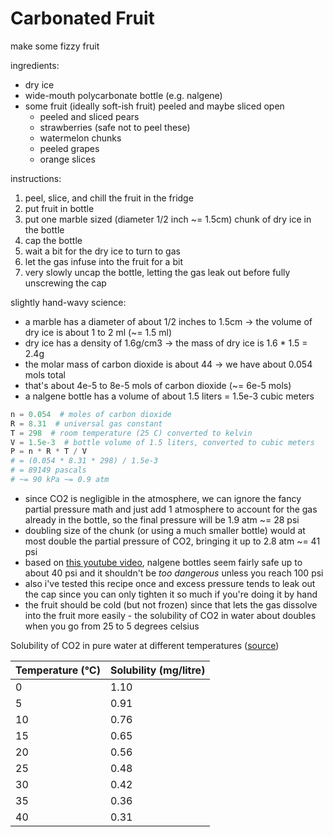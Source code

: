 # Carbonated Fruit

make some fizzy fruit

ingredients:

* dry ice
* wide-mouth polycarbonate bottle (e.g. nalgene)
* some fruit (ideally soft-ish fruit) peeled and maybe sliced open
    * peeled and sliced pears
    * strawberries (safe not to peel these)
    * watermelon chunks
    * peeled grapes
    * orange slices

instructions:

1. peel, slice, and chill the fruit in the fridge
2. put fruit in bottle
3. put one marble sized (diameter 1/2 inch ~= 1.5cm) chunk of dry ice in the bottle
4. cap the bottle
5. wait a bit for the dry ice to turn to gas
6. let the gas infuse into the fruit for a bit
7. very slowly uncap the bottle, letting the gas leak out before fully unscrewing the cap

slightly hand-wavy science:

* a marble has a diameter of about 1/2 inches to 1.5cm -> the volume of dry ice is about 1 to 2 ml (~= 1.5 ml)
* dry ice has a density of 1.6g/cm3 -> the mass of dry ice is 1.6 * 1.5 = 2.4g
* the molar mass of carbon dioxide is about 44 -> we have about 0.054 mols total
* that's about 4e-5 to 8e-5 mols of carbon dioxide (~= 6e-5 mols)
* a nalgene bottle has a volume of about 1.5 liters = 1.5e-3 cubic meters

```python
n = 0.054  # moles of carbon dioxide
R = 8.31  # universal gas constant
T = 298  # room temperature (25 C) converted to kelvin
V = 1.5e-3  # bottle volume of 1.5 liters, converted to cubic meters
P = n * R * T / V
# = (0.054 * 8.31 * 298) / 1.5e-3
# = 89149 pascals
# ~= 90 kPa ~= 0.9 atm
```

* since CO2 is negligible in the atmosphere, we can ignore the fancy partial pressure math and just add 1 atmosphere to
  account for the gas already in the bottle, so the final pressure will be 1.9 atm ~= 28 psi
* doubling size of the chunk (or using a much smaller bottle) would at most double the partial pressure of CO2, bringing
  it up to 2.8 atm ~= 41 psi
* based on [this youtube video](https://www.youtube.com/watch?v=eNTGCgnBoSo), nalgene bottles seem fairly safe up to
  about 40 psi and it shouldn't be *too dangerous* unless you reach 100 psi
* also i've tested this recipe once and excess pressure tends to leak out the cap since you can only tighten it so much
  if you're doing it by hand
* the fruit should be cold (but not frozen) since that lets the gas dissolve into the fruit more easily - the solubility
  of CO2 in water about doubles when you go from 25 to 5 degrees celsius

Solubility of CO2 in pure water at different temperatures ([source](https://www.fao.org/3/ac183e/AC183E06.htm))

| Temperature (°C) | Solubility (mg/litre) |
|------------------|-----------------------|
| 0                | 1.10                  |
| 5                | 0.91                  |
| 10               | 0.76                  |
| 15               | 0.65                  |
| 20               | 0.56                  |
| 25               | 0.48                  |
| 30               | 0.42                  |
| 35               | 0.36                  |
| 40               | 0.31                  |
 	 